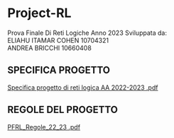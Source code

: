 # Project-RL
Prova Finale Di Reti Logiche 
Anno 2023
Sviluppata da:  
ELIAHU ITAMAR COHEN 10704321  
ANDREA BRICCHI 10660408


## SPECIFICA PROGETTO
[Specifica progetto di reti logica AA 2022-2023 .pdf](https://github.com/EliahuC/Project-RL/files/11099639/Specifica.progetto.di.reti.logica.AA.2022-2023.2.pdf)

## REGOLE DEL PROGETTO
[PFRL_Regole_22_23 .pdf](https://github.com/EliahuC/Project-RL/files/11099640/PFRL_Regole_22_23.1.pdf)
